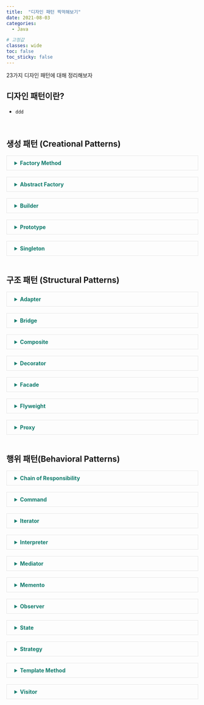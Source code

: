 ```yaml
---
title:  "디자인 패턴 찍먹해보기"
date: 2021-08-03
categories:
  - Java

# 고정값
classes: wide
toc: false
toc_sticky: false
---
```


23가지 디자인 패턴에 대해 정리해보자


<style>
  summary {
     cursor:pointer;
     color:rgb(15, 123, 108);
  }
  details {
    border: 1px solid rgb(230, 230, 230);
    padding:10px 20px 10px 20px;
  }
</style>


## 디자인 패턴이란?

- `ddd`

<br>

## 생성 패턴 (Creational Patterns)

<details>
  <summary><b>Factory Method</b></summary>

  <br>
  
  <h2>그게 뭐야 ❓</h2>

  <ul>
    <li>인터페이스를 사용해 객체를 생성할 때, 어떤 종류의 클래스(해당 인터페이스를 상속한)를 만들지는 서브 클래스에서 결정하게 하는 패턴</li>
    <li>메인 클래스에서는 팩토리 클래스로 어떤 객체의 선택을 위임한다.</li>
    <li>팩토리 클래스는 객체 생성을 대신 수행해주는 공장이라고 생각하면 된다.</li>
  </ul>

  <h2>클래스 다이어그램</h2>
  <img style='margin:20px' src="https://refactoring.guru/images/patterns/diagrams/factory-method/structure.png">
  <br>
  <ul>
    <li>대충 이렇게 생겼다고 한다. 예시를 통해 이해해보자</li>
  </ul>

  <h2>문제 상황</h2>
  
  <ul>
    <li>요즘엔 모든 로그인이 OAuth 로그인으로 이루어진다.</li>
    <li>따라서 현재 시스템에선 회원정보에 해당 회원이 어떤 사이트로 가입했었는지를 저장하고 있다.</li>
    <li>회원이 로그인하려할때, 어떤 사이트의 로그인 방식을 가져올지 팩토리 메소드로 구현해보자</li>
  </ul>


  <h2>시스템 구조</h2>

  <br>

  <img width="450" src="https://user-images.githubusercontent.com/71180414/128675506-e199e421-8c06-4115-aca2-78e0ba7e4365.png">

  <br><br>

  <img src="https://user-images.githubusercontent.com/71180414/128660471-199e5ba1-737d-4ea4-abe2-12b854abfce8.png">

  <ul>
    <li>로그인 종류는 Naver, Kakao 두 가지가 있고, 둘 다 Login 인터페이스를 상속받은 클래스로 구현됨.</li>
    <li>Main 클래스에서는 해당 회원이 어떤 사이트로 가입했는지 정보(Login Type)만을 Factory 클래스로 넘겨준다</li>
    <li>Factory 클래스에선 해당 정보에 맞는 로그인 방식(클래스)을 선택해 객체를 생성하여 Main에 리턴한다</li>
    <li>그럼 Main 클래스에선 정확히 어떻게 선택했는지, 뭐가 선택됐는지 알 필요 없이 리턴받은 인터페이스 객체를 사용하면 끝~</li>
  </ul>

  <h2>참고</h2>
  <ul>
    <li>https://refactoring.guru/design-patterns/factory-method</li>
    <li>https://niceman.tistory.com/143?category=940951</li>
  </ul>

</details>

<br>

<details>
  <summary><b>Abstract Factory</b></summary>
</details>

<br>

<details>
  <summary><b>Builder</b></summary>
</details>

<br>

<details>
  <summary><b>Prototype</b></summary>
</details>

<br>

<details>
  <summary><b>Singleton</b></summary>
</details>

<br>

## 구조 패턴 (Structural Patterns)

<details>
  <summary><b>Adapter</b></summary>

  <br>
  
  <h2>그게 뭐야 ❓</h2>

  <ul>
    <li>
      기존 시스템에서 사용하던 인터페이스가 있을 때, 호환되지 않는 새로운 인터페이스를 사용해야할 때 사용한다.<br>
      <span style='color:gray; font-style:italic'>ex) 220V 를 사용하는 한국에서 쓰던 기기들을 어댑터를 사용해 110V 를 쓰는곳에 가서도 그대로 쓸 수 있는 것처럼</span>
    </li>
    <li>호환을 위해 기존 인터페이스를 수정하지 않고 Adapter라는 클래스를 추가해 문제를 해결한다.</li>
  </ul>
  <img width='300' src="https://t1.daumcdn.net/cfile/tistory/991626385C32AB0506">

  <br>

  <h2>클래스 다이어그램</h2>
  <img style='margin:20px' src="https://refactoring.guru/images/patterns/diagrams/adapter/structure-object-adapter.png">
  <br>
  <ul>
    <li>이것만 보고는 무슨 소리인지 도통 모르겠다</li>
    <li>예시 코드를 만들어서 구조를 눈으로 직접 확인해보자.</li>
  </ul>

  <h2>문제 상황</h2>
  
  <ul>
    <li>음악 파일을 플레이시켜주는 시스템이 있다고 해보자~</li>
    <li>현재 시스템에서는 WAV 확장자 파일만을 플레이할 수 있는 플레이어밖에 없음</li>
    <li>이 시스템에서 MP3, MP4 등의 확장자 파일도 플레이할 수 있게 만드려고 한다</li>
    <li>Adapter 패턴을 적용하여 코드 수정없이 구현해보자!</li>
  </ul>

  <h2>기존 시스템</h2>

  <br>

  <img width='500' src="https://user-images.githubusercontent.com/71180414/128655048-80605de1-b393-4fa9-bf2c-aa26a74549f1.png">

  <br><br>

  <h2>변경 시스템</h2>

  <br>

  <img width="450" src="https://user-images.githubusercontent.com/71180414/128675649-02ce6275-9207-49d8-a227-721b3b0426c7.png">

  <br><br>

  <img src="https://user-images.githubusercontent.com/71180414/128655884-e7bcc90d-690d-4edc-9c86-60ca062a82c6.png">

  <ul>
    <li>추가하려는 확장자는 기존 시스템에서 사용하던 Player와 호환되지 않아(인터페이스가 다름) Adapter 클래스가 필요하다.</li>
    <li>따라서 기존 Player 인터페이스를 상속받는 Adapter 클래스를 만들고, <br>
    기존 play 메소드에 OtherPlyer 인터페이스를 사용하여 오버라이딩한다.</li>
    <li>이렇게 구현하면 Main 클래스에서 기존 player 객체만으로 WAV, MP3, MP4 모두 플레이가 가능하다.</li>
  </ul>

  <h2>참고</h2>
  <ul>
    <li>https://refactoring.guru/design-patterns/adapter</li>
    <li>https://niceman.tistory.com/141</li>
  </ul>

</details>

<br>

<details>
  <summary><b>Bridge</b></summary>
</details>

<br>

<details>
  <summary><b>Composite</b></summary>
</details>

<br>

<details>
  <summary><b>Decorator</b></summary>
</details>

<br>

<details>
  <summary><b>Facade</b></summary>
</details>

<br>

<details>
  <summary><b>Flyweight</b></summary>
</details>

<br>

<details>
  <summary><b>Proxy</b></summary>
</details>

<br>

## 행위 패턴(Behavioral Patterns)

<details>
  <summary><b>Chain of Responsibility</b></summary>
</details>

<br>

<details>
  <summary><b>Command</b></summary>
</details>

<br>

<details>
  <summary><b>Iterator</b></summary>
</details>

<br>

<details>
  <summary><b>Interpreter</b></summary>
</details>

<br>

<details>
  <summary><b>Mediator</b></summary>
</details>

<br>

<details>
  <summary><b>Memento</b></summary>

  <br>
  
  <h2>그게 뭐야 ❓</h2>

  <ul>
    <li>객체의 상태 정보를 저장하고 사용자의 필요에 의하여 원하는 시점의 데이터를 복원할 수 있는 패턴</li>
    <li>한마디로 객체지향의 <b>ctrl + Z</b> 기능이다 😬</li>
  </ul>

  <h2>클래스 다이어그램</h2>
  <img style='margin:20px' src="https://refactoring.guru/images/patterns/diagrams/memento/structure1.png">
  <br>
  <ul>
    <li>Originator는 원본, Memento는 복사본, CareTaker는 상태 추적 클래스이다.</li>
    <li>실제로 어떻게 구현하는지 살펴보자</li>
  </ul>


  <h2>문제 상황</h2>
  
  <ul>
    <li>한 클래스에 데이터를 저장하고, 이 클래스의 모든 변경사항을 추적하는 시스템을 구현해야함</li>
    <li>사용자가 원하는 시점에서 복원을 선택하면 클래스의 이전 상태를 출력해줘야 함</li>
  </ul>

  <h2>시스템 구조</h2>

  <br>

  <img width="500" src="https://user-images.githubusercontent.com/71180414/128675120-aeb5813f-74ac-4871-9b6f-f5a42b30d0ba.png">

  <br><br>

  <img src="https://user-images.githubusercontent.com/71180414/128677000-c57c37f1-7c02-4dc7-ac95-87fe2e39f6c9.png">

  <ul>
    <li>Main : 원본 클래스를 생성하고 CareTaker를 사용해 복사본의 상태를 관리한다. </li>
    <li>Orginator : 데이터를 담는 원본 클래스이며, 복사본(Memento)을 만들거나 저장하는 메소드를 가진다.</li>
    <li>Memento : 원본과 같은 구조를 가지는 복사본 클래스.</li>
    <li>CareTaker : 스택 구조를 활용해 복사본을 쌓는다. (선입선출이므로 복원 시 바로 전 복사본을 pop하게 됨)</li>
    <li>Orginator에 의해서만 복사본을 생성/복원할 수 있으므로 캡슐화를 지키는 것!</li>
  </ul>


  <h2>참고</h2>
  <ul>
    <li>https://lktprogrammer.tistory.com/65</li>
    <li>https://sticky32.tistory.com/entry/%EB%94%94%EC%9E%90%EC%9D%B8%ED%8C%A8%ED%84%B4-%EB%A9%94%EB%A9%98%ED%86%A0-%ED%8C%A8%ED%84%B4Memento-Pattern#context</li>
  </ul>

</details>

<br>

<details>
  <summary><b>Observer</b></summary>
</details>

<br>

<details>
  <summary><b>State</b></summary>
</details>

<br>
<details>
  <summary><b>Strategy</b></summary>
</details>

<br>
<details>
  <summary><b>Template Method</b></summary>
</details>

<br>
<details>
  <summary><b>Visitor</b></summary>
</details>
